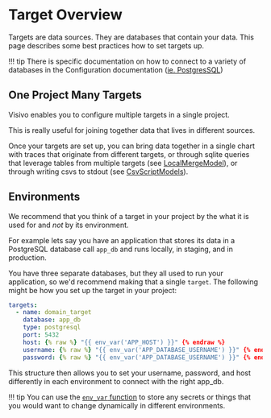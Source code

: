 # Target Overview
Targets are data sources. They are databases that contain your data. This page describes some best practices how to set targets up. 

!!! tip
    There is specific documentation on how to connect to a variety of databases in the Configuration documentation ([ie. PostgresSQL](/../reference/configuration/Targets/PostgresqlTarget/))

## One Project Many Targets
Visivo enables you to configure multiple targets in a single project. 

This is really useful for joining together data that lives in different sources. 

Once your targets are set up, you can bring data together in a single chart with traces that originate from different targets, or through sqlite queries that leverage tables from multiple targets (see [LocalMergeModel](/../reference/configuration/Models/LocalMergeModel/)), or through writing csvs to stdout (see [CsvScriptModels](/../reference/configuration/Models/CsvScriptModel/)).


## Environments 
We recommend that you think of a target in your project by the what it is used for and _not_ by its environment.  

For example lets say you have an application that stores its data in a PostgreSQL database call `app_db` and runs locally, in staging, and in production. 

You have three separate databases, but they all used to run your application, so we'd recommend making that a single `target`. The following might be how you set up the target in your project:

``` yaml
targets:
  - name: domain_target
    database: app_db
    type: postgresql
    port: 5432
    host: {% raw %} "{{ env_var('APP_HOST') }}" {% endraw %}
    username: {% raw %} "{{ env_var('APP_DATABASE_USERNAME') }}" {% endraw %}
    password: {% raw %} "{{ env_var('APP_DATABASE_USERNAME') }}" {% endraw %}
```

This structure then allows you to set your username, password, and host differently in each environment to connect with the right app_db. 

!!! tip 
    You can use the [`env_var` function](/../reference/functions/jinja/macros/#environment-variables-env_var) to store any secrets or things that you would want to change dynamically in different environments. 
